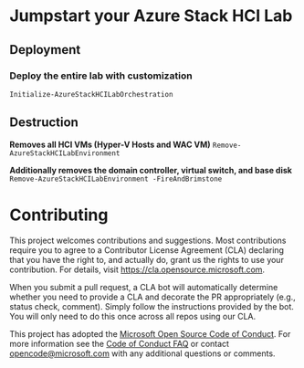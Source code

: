 # Jumpstart your Azure Stack HCI Lab

## Deployment

### Deploy the entire lab with customization
```Initialize-AzureStackHCILabOrchestration```

## Destruction

**Removes all HCI VMs (Hyper-V Hosts and WAC VM)**
```Remove-AzureStackHCILabEnvironment```

**Additionally removes the domain controller, virtual switch, and base disk**
```Remove-AzureStackHCILabEnvironment -FireAndBrimstone```



# Contributing

This project welcomes contributions and suggestions.  Most contributions require you to agree to a
Contributor License Agreement (CLA) declaring that you have the right to, and actually do, grant us
the rights to use your contribution. For details, visit https://cla.opensource.microsoft.com.

When you submit a pull request, a CLA bot will automatically determine whether you need to provide
a CLA and decorate the PR appropriately (e.g., status check, comment). Simply follow the instructions
provided by the bot. You will only need to do this once across all repos using our CLA.

This project has adopted the [Microsoft Open Source Code of Conduct](https://opensource.microsoft.com/codeofconduct/).
For more information see the [Code of Conduct FAQ](https://opensource.microsoft.com/codeofconduct/faq/) or
contact [opencode@microsoft.com](mailto:opencode@microsoft.com) with any additional questions or comments.
